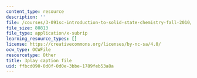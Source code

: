 ```yaml
---
content_type: resource
description: ''
file: /courses/3-091sc-introduction-to-solid-state-chemistry-fall-2010/ffbcd0900d0f0d0e3bbe1789feb53a8a_xEnYH0KNkfA.srt
file_size: 80813
file_type: application/x-subrip
learning_resource_types: []
license: https://creativecommons.org/licenses/by-nc-sa/4.0/
ocw_type: OCWFile
resourcetype: Other
title: 3play caption file
uid: ffbcd090-0d0f-0d0e-3bbe-1789feb53a8a
---
```

